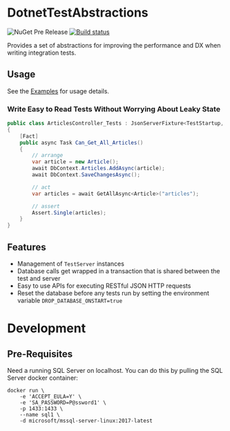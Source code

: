 # DotnetTestAbstractions

![NuGet Pre Release](https://img.shields.io/nuget/vpre/DotnetTestAbstractions.svg)
[![Build status](https://ci.appveyor.com/api/projects/status/4wb49yoo3c5xrfuj?svg=true)](https://ci.appveyor.com/project/jaredcnance/dotnettestabstractions)



Provides a set of abstractions for improving the performance and DX when writing integration tests.

## Usage

See the [Examples](https://github.com/jaredcnance/DotnetTestAbstractions/tree/master/examples/WebApp.Tests)
for usage details.

### Write Easy to Read Tests Without Worrying About Leaky State

```csharp
public class ArticlesController_Tests : JsonServerFixture<TestStartup, AppContext>
{
    [Fact]
    public async Task Can_Get_All_Articles()
    {
        // arrange
        var article = new Article();
        await DbContext.Articles.AddAsync(article);
        await DbContext.SaveChangesAsync();

        // act
        var articles = await GetAllAsync<Article>("articles");

        // assert
        Assert.Single(articles);
    }
}
```

## Features

- Management of `TestServer` instances
- Database calls get wrapped in a transaction that is shared between the test and server
- Easy to use APIs for executing RESTful JSON HTTP requests
- Reset the database before any tests run by setting the environment variable `DROP_DATABASE_ONSTART=true`

# Development

## Pre-Requisites

Need a running SQL Server on localhost. 
You can do this by pulling the SQL Server docker container:

```
docker run \
    -e 'ACCEPT_EULA=Y' \
    -e 'SA_PASSWORD=P@ssword1' \
    -p 1433:1433 \
    --name sql1 \
    -d microsoft/mssql-server-linux:2017-latest
```
